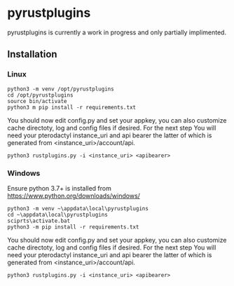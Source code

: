 # pyrustplugins 
pyrustplugins is currently a work in progress and only partially implimented.

## Installation

### Linux
```
python3 -m venv /opt/pyrustplugins
cd /opt/pyrustplugins
source bin/activate
python3 m pip install -r requirements.txt
```
You should now edit config.py and set your appkey, you can also customize cache directoty, log and config files if desired.
For the next step You will need your pterodactyl instance_uri and api bearer the latter of which is generated from <instance_uri>/account/api.
```
python3 rustplugins.py -i <instance_uri> <apibearer>
```

### Windows
Ensure python 3.7+ is installed from https://www.python.org/downloads/windows/
```
python3 -m venv ~\appdata\local\pyrustplugins
cd ~\appdata\local\pyrustplugins
sciprts\activate.bat
python3 -m pip install -r requirements.txt
```
You should now edit config.py and set your appkey, you can also customize cache directoty, log and config files if desired.
For the next step You will need your pterodactyl instance_uri and api bearer the latter of which is generated from <instance_uri>/account/api.
```
python3 rustplugins.py -i <instance_uri> <apibearer>
